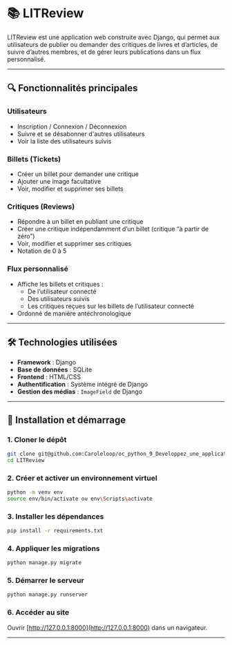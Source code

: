 # 📚 LITReview

LITReview est une application web construite avec Django, qui permet aux utilisateurs de publier ou demander des critiques de livres et d’articles, de suivre d’autres membres, et de gérer leurs publications dans un flux personnalisé.

---

## 🔍 Fonctionnalités principales

### Utilisateurs
- Inscription / Connexion / Déconnexion
- Suivre et se désabonner d'autres utilisateurs
- Voir la liste des utilisateurs suivis

### Billets (Tickets)
- Créer un billet pour demander une critique
- Ajouter une image facultative
- Voir, modifier et supprimer ses billets

### Critiques (Reviews)
- Répondre à un billet en publiant une critique
- Créer une critique indépendamment d’un billet (critique “à partir de zéro”)
- Voir, modifier et supprimer ses critiques
- Notation de 0 à 5

### Flux personnalisé
- Affiche les billets et critiques :
  - De l’utilisateur connecté
  - Des utilisateurs suivis
  - Les critiques reçues sur les billets de l’utilisateur connecté
- Ordonné de manière antéchronologique

---

## 🛠️ Technologies utilisées

- **Framework** : Django 
- **Base de données** : SQLite
- **Frontend** : HTML/CSS 
- **Authentification** : Système intégré de Django
- **Gestion des médias** : `ImageField` de Django

---


## 🚀 Installation et démarrage

### 1. Cloner le dépôt

```bash
git clone git@github.com:Caroleloop/oc_python_9_Developpez_une_application_Web_en_utilisant_Django.git
cd LITReview
```

### 2. Créer et activer un environnement virtuel

```bash
python -m venv env
source env/bin/activate ou env\Scripts\activate 
```

### 3. Installer les dépendances

```bash
pip install -r requirements.txt
```

### 4. Appliquer les migrations

```bash
python manage.py migrate
```

### 5. Démarrer le serveur

```bash
python manage.py runserver
```

### 6. Accéder au site

Ouvrir [http://127.0.0.1:8000](http://127.0.0.1:8000) dans un navigateur.

---